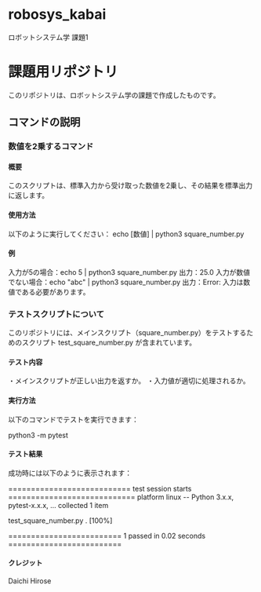 # robosys_kabai
ロボットシステム学 課題1
# 課題用リポジトリ

このリポジトリは、ロボットシステム学の課題で作成したものです。

## コマンドの説明

### 数値を2乗するコマンド

#### 概要
このスクリプトは、標準入力から受け取った数値を2乗し、その結果を標準出力に返します。

#### 使用方法
以下のように実行してください：
echo [数値] | python3 square_number.py

#### 例
入力が5の場合：echo 5 | python3 square_number.py
出力：25.0
入力が数値でない場合：echo "abc" | python3 square_number.py
出力：Error: 入力は数値である必要があります。

### テストスクリプトについて

このリポジトリには、メインスクリプト（square_number.py）をテストするためのスクリプト test_square_number.py が含まれています。
#### テスト内容
・メインスクリプトが正しい出力を返すか。
・入力値が適切に処理されるか。

#### 実行方法
以下のコマンドでテストを実行できます：

python3 -m pytest

#### テスト結果 
成功時には以下のように表示されます：

=========================== test session starts ============================
platform linux -- Python 3.x.x, pytest-x.x.x, ...
collected 1 item

test_square_number.py .                                              [100%]

========================= 1 passed in 0.02 seconds =========================

#### クレジット
Daichi Hirose
